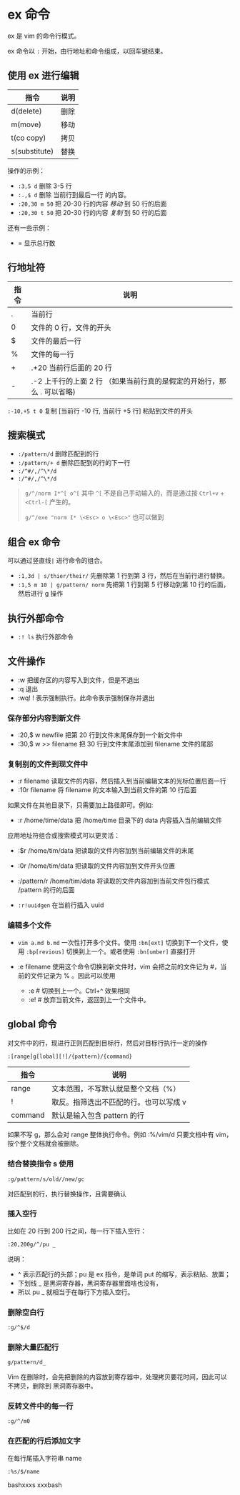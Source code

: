 # ex 命令

ex 是 vim 的命令行模式。

ex 命令以 `:` 开始，由行地址和命令组成，以回车键结束。



## 使用 ex 进行编辑

| 指令          | 说明 |
| ------------- | ---- |
| d(delete)     | 删除 |
| m(move)       | 移动 |
| t(co copy)    | 拷贝 |
| s(substitute) | 替换 |


操作的示例：
* `:3,5 d` 删除 3-5 行
* `:.,$ d` 删除 当前行到最后一行 的内容。
* `:20,30 m 50` 把 20-30 行的内容 *移动* 到 50 行的后面
* `:20,30 t 50` 把 20-30 行的内容 *复制* 到 50 行的后面


还有一些示例：
* = 显示总行数



## 行地址符

| 指令 | 说明                                                                   |
| ---- | ---------------------------------------------------------------------- |
| .    | 当前行                                                                 |
| 0    | 文件的 0 行，文件的开头                                                |
| $    | 文件的最后一行                                                         |
| %    | 文件的每一行                                                           |
| +    | .+20 当前行后面的 20 行                                                |
| -    | .-2 上千行的上面 2 行 （如果当前行真的是假定的开始行，那么 . 可以省略) |

`:-10,+5 t 0` 复制 [当前行 -10 行, 当前行 +5 行] 粘贴到文件的开头



## 搜索模式

* `:/pattern/d` 删除匹配到的行
* `:/pattern/+ d` 删除匹配到的行的下一行
* `:/^#/,/^\*/d` 
* `:/^#/,/^\*/d` 

> `g/^/norm I*^[ o^[` 其中 `^[` 不是自己手动输入的，而是通过按 `Ctrl+v` + `<Ctrl-[` 产生的。
> 
> `g/^/exe "norm I* \<Esc> o \<Esc>"` 也可以做到



## 组合 ex 命令

可以通过竖直线`|` 进行命令的组合。

* `:1,3d | s/thier/their/` 先删除第 1 行到第 3 行，然后在当前行进行替换。
* `:1,5 m 10 | g/pattern/ norm`  先把第 1 行到第 5 行移动到第 10 行的后面，然后进行 g 操作




## 执行外部命令
* `:! ls` 执行外部命令



## 文件操作

* :w 把缓存区的内容写入到文件，但是不退出
* :q 退出
* :wq! ! 表示强制执行。此命令表示强制保存并退出



### 保存部分内容到新文件

* :20,$ w newfile 把第 20 行到文件末尾保存到一个新文件中
* :30,$ w >> filename 把 30 行到文件末尾添加到 filename 文件的尾部



### 复制别的文件到现文件中

* :r filename 读取文件的内容，然后插入到当前编辑文本的光标位置后面一行
* :10r filename 将 filename 的文本输入到当前文件的第 10 行后面

如果文件在其他目录下，只需要加上路径即可。例如:
* :r  /home/time/data    把 /home/time 目录下的 data 内容插入当前编辑文件

应用地址符组合或搜索模式可以更灵活：
* :$r /home/tim/data  把读取的文件内容加到当前编辑文件的末尾
* :0r /home/tim/data   把读取的文件内容加到文件开头位置
* :/pattern/r  /home/tim/data  将读取的文件内容加到当前文件包行模式 /pattern 的行的后面

* `:r!uuidgen` 在当前行插入 uuid


### 编辑多个文件

* `vim a.md b.md` 一次性打开多个文件。使用 `:bn[ext]` 切换到下一个文件，使用 `:bp[revious]` 切换到上一个。或者使用 `:bn[umber]` 直接打开

* :e filename 使用这个命令切换到新文件时，vim 会把之前的文件记为 #，当前的文件记录为 % 。因此可以使用
    * :e # 切换到上一个。Ctrl+^ 效果相同
    * :e! # 放弃当前文件，返回到上一个文件中。



## global 命令

对文件中的行，现进行正则匹配到目标行，然后对目标行执行一定的操作

```bash
:[range]g[lobal][!]/{pattern}/{command}
```

| 指令    | 说明                                   |
| ------- | -------------------------------------- |
| range   | 文本范围，不写默认就是整个文档（%）    |
| !       | 取反。指筛选出不匹配的行。也可以写成 v |
| command | 默认是输入包含 pattern 的行            |

如果不写 g，那么会对 range 整体执行命令。例如 :%/vim/d 只要文档中有 vim，按个整个文档就会被删除。



### 结合替换指令 s 使用

```bash
:g/pattern/s/old//new/gc
```
对匹配到的行，执行替换操作，且需要确认




### 插入空行

比如在 20 行到 200 行之间，每一行下插入空行：
```bash
:20,200g/^/pu _
```
说明：
* ^ 表示匹配行的头部；pu 是 ex 指令，是单词 put 的缩写，表示粘贴、放置；
* 下划线 _ 是黑洞寄存器，黑洞寄存器里面啥也没有，
* 所以 pu _ 就相当于在每行下方插入空行。



### 删除空白行

```bash
:g/^$/d
```


### 删除大量匹配行

```bash
g/pattern/d_
```

Vim 在删除时，会先把删除的内容放到寄存器中，处理拷贝要花时间，因此可以不拷贝，删除到 黑洞寄存器中。


### 反转文件中的每一行

```bash
:g/^/m0
```


### 在匹配的行后添加文字
在每行尾插入字符串 name

```bash
:%s/$/name
```
bashxxxs
xxxbash

